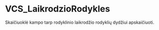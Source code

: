 # VCS_LaikrodzioRodykles
Skaičiuoklė kampo tarp rodyklinio laikrodžio rodyklių dydžiui apskaičiuoti.
